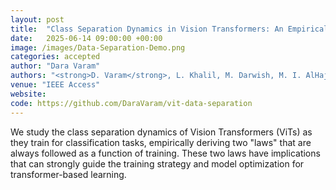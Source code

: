 ```yaml
---
layout: post
title:  "Class Separation Dynamics in Vision Transformers: An Empirical Study"
date:   2025-06-14 09:00:00 +00:00
image: /images/Data-Separation-Demo.png
categories: accepted
author: "Dara Varam"
authors: "<strong>D. Varam</strong>, L. Khalil, M. Darwish, M. I. AlHajri"
venue: "IEEE Access"
website: 
code: https://github.com/DaraVaram/vit-data-separation
---
```


We study the class separation dynamics of Vision Transformers (ViTs) as they train for classification tasks, empirically deriving two "laws" that are always followed as a function of training. These two laws have implications that can strongly guide the training strategy and model optimization for transformer-based learning. 
